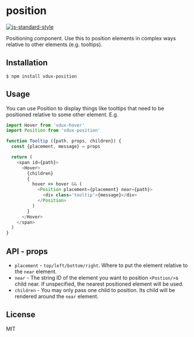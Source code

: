 
# position

[![js-standard-style](https://img.shields.io/badge/code%20style-standard-brightgreen.svg?style=flat)](https://github.com/feross/standard)

Positioning component. Use this to position elements in complex ways relative to other elements (e.g. tooltips).

## Installation

    $ npm install vdux-position

## Usage

You can use Position to display things like tooltips that need to be positioned relative to some other element. E.g.

```javascript
import Hover from 'vdux-hover'
import Position from 'vdux-position'

function Tooltip ({path, props, children}) {
  const {placement, message} = props

  return (
    <span id={path}>
      <Hover>
        {children}
        {
          hover => hover && (
            <Position placement={placement} near={path}>
              <div class='tooltip'>{message}</div>
            </Position>
          )
        }
      </Hover>
    </span>
  )
}
```

## API - props

  * `placement` - `top/left/bottom/right`. Where to put the element relative to the `near` element.
  * `near` - The string ID of the element you want to position `<Postion/>`s child near. If unspecified, the nearest positioned element will be used.
  * `children` - You may only pass one child to position. Its child will be rendered around the `near` element.

## License

MIT

